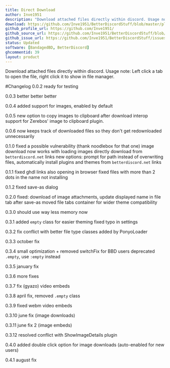 ```yaml
---
title: Direct Download
author: Inve1951
description: "Download attached files directly within discord. Usage note: Left click a tab to open the file, right click it to show in file manager."
download: https://github.com/Inve1951/BetterDiscordStuff/blob/master/plugins/directDownload.plugin.js
github_profile_url: https://github.com/Inve1951/
github_source_url: https://github.com/Inve1951/BetterDiscordStuff/blob/master/plugins/directDownload.plugin.js
github_issue_url: https://github.com/Inve1951/BetterDiscordStuff/issues
status: Updated
software: [BandagedBD, BetterDiscord]
ghcommentid: 39
layout: product
---
```

Download attached files directly within discord. Usage note: Left click a tab to open the file, right click it to show in file manager.

#Changelog
0.0.2
ready for testing

0.0.3
better better better

0.0.4
added support for images, enabled by default

0.0.5
new option to copy images to clipboard after download
interop support for Zerebos' image to clipboard plugin.

0.0.6
now keeps track of downloaded files so they don't get redownloaded unnecessarily

0.1.0
fixed a possible vulnerability (thank noodlebox for that one)
image download now works with loading images
directly download from `betterdiscord.net` links
new options: prompt for path instead of overwriting files, automatically install plugins and themes from `betterdiscord.net` links

0.1.1
fixed ghdl links also opening in browser
fixed files with more than 2 dots in the name not installing

0.1.2
fixed save-as dialog

0.2.0
fixed: download of image attachments, update displayed name in file tab after save-as
moved file tabs container for wider theme compatibility

0.3.0
should use way less memory now

0.3.1
added `empty` class for easier theming
fixed typo in settings

0.3.2
fix conflict with better file type classes added by PonyoLoader

0.3.3
october fix

0.3.4
small optimization + removed switchFix for BBD users
deprecated `.empty`, use `:empty` instead

0.3.5
january fix

0.3.6
more fixes

0.3.7
fix (gyazo) video embeds

0.3.8
april fix, removed `.empty` class

0.3.9
fixed webm video embeds

0.3.10
june fix (image downloads)

0.3.11
june fix 2 (image embeds)

0.3.12
resolved conflict with ShowImageDetails plugin

0.4.0
added double click option for image downloads (auto-enabled for new users)

0.4.1
august fix
